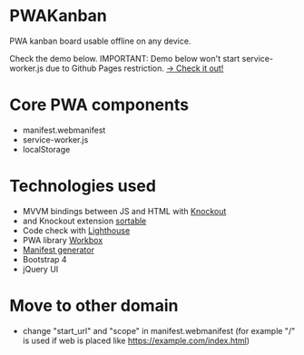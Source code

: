 # PWAKanban

PWA kanban board usable offline on any device.

Check the demo below.
IMPORTANT: Demo below won't start service-worker.js due to Github Pages restriction.
[-> Check it out!](https://sirionrazzer.github.io/PWAKanban/)

# Core PWA components

* manifest.webmanifest
* service-worker.js
* localStorage

# Technologies used

* MVVM bindings between JS and HTML with [Knockout](http://knockoutjs.com/)
* and Knockout extension [sortable](https://github.com/rniemeyer/knockout-sortable)
* Code check with [Lighthouse](https://github.com/GoogleChrome/lighthouse)
* PWA library [Workbox](https://developers.google.com/web/tools/workbox/)
* [Manifest generator](https://app-manifest.firebaseapp.com/)
* Bootstrap 4
* jQuery UI

# Move to other domain

* change "start_url" and "scope" in manifest.webmanifest (for example "/" is used if web is placed like https://example.com/index.html)
